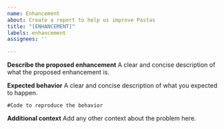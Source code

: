```yaml
---
name: Enhancement
about: Create a report to help us improve Pastas
title: "[ENHANCEMENT]"
labels: enhancement
assignees: ''

---
```


**Describe the proposed enhancement**
A clear and concise description of what the proposed enhancement is.

**Expected behavior**
A clear and concise description of what you expected to happen.

`#Code to reproduce the behavior`

**Additional context**
Add any other context about the problem here.
